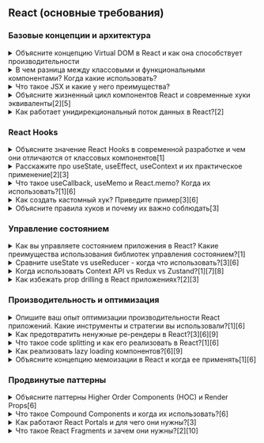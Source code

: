 ## React (основные требования)

### Базовые концепции и архитектура

<details>
<summary>Объясните концепцию Virtual DOM в React и как она способствует производительности</summary>

# Объясните концепцию Virtual DOM в React и как она способствует производительности

Отличный вопрос! Давайте разберем концепцию Virtual DOM подробно, поскольку это одна из ключевых особенностей React.

## Что такое Virtual DOM?

**Virtual DOM (виртуальный DOM)** — это легковесное представление реального DOM в памяти JavaScript. Это **JavaScript-объект**, который содержит структуру и свойства элементов интерфейса, но не может напрямую манипулировать элементами на экране[1][2].

```javascript
// Пример Virtual DOM объекта
{
  type: 'div',
  props: {
    id: 'container',
    className: 'main-content'
  },
  children: [
    {
      type: 'h1',
      props: { className: 'title' },
      children: ['Hello World']
    },
    {
      type: 'button',
      props: { onClick: handleClick },
      children: ['Click me']
    }
  ]
}
```

## Как работает Virtual DOM?

### Процесс работы состоит из трех фаз:

**1. Render Phase (Фаза рендеринга)**

- React создает новое представление Virtual DOM при изменении состояния компонента
- Вызывается метод `render()` для генерации нового дерева Virtual DOM[3]

**2. Diffing Algorithm (Алгоритм сравнения)**

- React сравнивает новое Virtual DOM дерево с предыдущим снимком
- Определяются минимальные изменения, необходимые для обновления[4][5]

**3. Commit Phase (Фаза применения)**

- Применяются только необходимые изменения к реальному DOM
- Обновления группируются (batching) для оптимизации производительности[3]

## Как Virtual DOM улучшает производительность?

### 1. **Минимизация операций с реальным DOM**

Реальный DOM содержит сотни свойств для каждого элемента (align, title, lang, translate, dir, hidden, accessKey и т.д.)[6]. Virtual DOM — это простой JavaScript объект, манипуляции с которым значительно быстрее[7].

### 2. **Batch Updates (Групповые обновления)**

React собирает множественные изменения состояния в одну операцию обновления, избегая ненужных перерендеров[8][9].

### 3. **Эффективный алгоритм сравнения**

React использует эвристический O(n) алгоритм вместо стандартного O(n³), основанный на двух допущениях[9]:

- Элементы разных типов создают разные деревья
- Разработчик может указать стабильные элементы через `key` prop

### 4. **Избежание полной перерисовки**

Вместо обновления всего DOM дерева, React обновляет только измененные узлы[1][2].

## Процесс Reconciliation (Согласования)

**Reconciliation** — это процесс, который React использует для определения изменений между Virtual DOM деревьями[10]:

```javascript
// Было
<div>
  <Counter value={1} />
</div>

// Стало
<div>
  <Counter value={2} />
</div>

// React обновит только prop 'value', сохранив компонент
```

### Правила сравнения:

1. **Разные типы элементов** → полная замена поддерева[11]
2. **Одинаковые типы** → обновление только измененных атрибутов[4]
3. **Списки элементов** → использование `key` для оптимального сопоставления[11]

## Практический пример

```javascript
function UserList({ users }) {
  return (
    <ul>
      {users.map((user) => (
        <li key={user.id}>{user.name}</li>
      ))}
    </ul>
  );
}

// При добавлении нового пользователя:
// Virtual DOM: создается новое дерево с дополнительным <li>
// Diffing: React определяет, что добавлен один элемент
// Real DOM: добавляется только новый <li>, остальные не трогаются
```

## Важные особенности

### React Fiber Architecture

Современный React использует **Fiber** — усовершенствованную архитектуру, которая[1]:

- Разбивает работу на небольшие управляемые части
- Позволяет приостанавливать и возобновлять задачи
- Приоритизирует важные обновления (клики, анимации)

### Ограничения оптимизации

Важно понимать, что Virtual DOM не всегда быстрее прямых манипуляций с DOM. При грамотном ванильном JavaScript можно достичь лучшей производительности[8]. Основная ценность Virtual DOM — в **упрощении разработки** сложных приложений.

## Ключевые выводы для собеседования:

1. **Virtual DOM** — это концепция оптимизации, а не волшебная пуля
2. Производительность достигается через **минимизацию операций с реальным DOM**
3. **Алгоритм reconciliation** — ключ к эффективности React
4. Понимание принципов работы помогает писать более оптимизированные компоненты
5. `key` prop критически важен для производительности списков

</details>

<details>
  <summary>В чем разница между классовыми и функциональными компонентами? Когда какие использовать?</summary>

Отличный вопрос! Это одна из ключевых тем для понимания эволюции React. Давайте разберем подробно.

## Основные различия

### **Классовые компоненты**

```javascript
class UserProfile extends React.Component {
  constructor(props) {
    super(props);
    this.state = {
      user: null,
      loading: true,
    };
  }

  componentDidMount() {
    this.fetchUser();
  }

  componentDidUpdate(prevProps) {
    if (prevProps.userId !== this.props.userId) {
      this.fetchUser();
    }
  }

  fetchUser = async () => {
    this.setState({ loading: true });
    const user = await api.getUser(this.props.userId);
    this.setState({ user, loading: false });
  };

  render() {
    const { user, loading } = this.state;

    if (loading) return <div>Loading...</div>;

    return (
      <div>
        <h1>{user.name}</h1>
        <p>{user.email}</p>
      </div>
    );
  }
}
```

### **Функциональные компоненты с хуками**

```javascript
function UserProfile({ userId }) {
  const [user, setUser] = useState(null);
  const [loading, setLoading] = useState(true);

  const fetchUser = useCallback(async () => {
    setLoading(true);
    const userData = await api.getUser(userId);
    setUser(userData);
    setLoading(false);
  }, [userId]);

  useEffect(() => {
    fetchUser();
  }, [fetchUser]);

  if (loading) return <div>Loading...</div>;

  return (
    <div>
      <h1>{user.name}</h1>
      <p>{user.email}</p>
    </div>
  );
}
```

## Ключевые различия

### **1. Синтаксис и читаемость**

**Функциональные компоненты:**[1][2]

- Более простой и лаконичный синтаксис
- Меньше boilerplate кода
- Нет необходимости в `this` контексте
- Более функциональный подход к программированию

**Классовые компоненты:**[1]

- Более многословный синтаксис
- Необходимость в конструкторе и методах lifecycle
- Работа с `this` контекстом может вызывать путаницу

### **2. Управление состоянием**

**Функциональные:** `useState` хук[3]

```javascript
const [count, setCount] = useState(0);
const [user, setUser] = useState(null);
```

**Классовые:** `this.state` и `this.setState`[1]

```javascript
this.state = { count: 0, user: null };
this.setState({ count: this.state.count + 1 });
```

### **3. Lifecycle методы**

**Функциональные:** `useEffect` хук[2]

```javascript
// componentDidMount + componentDidUpdate
useEffect(() => {
  fetchData();
}, [dependency]);

// componentWillUnmount
useEffect(() => {
  return () => {
    cleanup();
  };
}, []);
```

**Классовые:** Отдельные методы[1]

```javascript
componentDidMount() { /* логика */ }
componentDidUpdate(prevProps) { /* логика */ }
componentWillUnmount() { /* очистка */ }
```

## Преимущества функциональных компонентов

### **1. Производительность**[2][3]

- Более легковесные по сравнению с классами
- Лучшая оптимизация со стороны React
- Встроенные возможности мемоизации (`useMemo`, `useCallback`)

### **2. Переиспользование логики**[2][4]

```javascript
// Кастомный хук для переиспользования логики
function useApi(endpoint) {
  const [data, setData] = useState(null);
  const [loading, setLoading] = useState(true);

  useEffect(() => {
    fetch(endpoint)
      .then((res) => res.json())
      .then((data) => {
        setData(data);
        setLoading(false);
      });
  }, [endpoint]);

  return { data, loading };
}

// Использование в разных компонентах
function UserList() {
  const { users, loading } = useApi("/api/users");
  // ...
}

function PostList() {
  const { posts, loading } = useApi("/api/posts");
  // ...
}
```

### **3. Упрощенное тестирование**[2][3]

- Функции легче тестировать, чем классы
- Меньше моков и сложной настройки
- Кастомные хуки можно тестировать изолированно

### **4. Лучшая совместимость с TypeScript**[5]

```typescript
interface UserProfileProps {
  userId: string;
  onUserLoad?: (user: User) => void;
}

const UserProfile: React.FC<UserProfileProps> = ({ userId, onUserLoad }) => {
  // TypeScript автоматически выводит типы для useState
  const [user, setUser] = useState<User | null>(null);
  // ...
};
```

## Когда использовать классовые компоненты

### **1. Error Boundaries** (пока единственный случай)[6][7]

```javascript
class ErrorBoundary extends React.Component {
  constructor(props) {
    super(props);
    this.state = { hasError: false };
  }

  static getDerivedStateFromError(error) {
    return { hasError: true };
  }

  componentDidCatch(error, errorInfo) {
    console.log("Error caught:", error, errorInfo);
  }

  render() {
    if (this.state.hasError) {
      return <h1>Something went wrong.</h1>;
    }
    return this.props.children;
  }
}
```

### **2. Legacy кодовые базы**[5][8]

- При работе с существующими проектами
- Постепенная миграция может быть более практичной
- Нет необходимости переписывать работающий код

## Современные рекомендации (2025)

### **React команда официально рекомендует:**[9][8]

1. **Использовать функциональные компоненты** для всех новых проектов
2. **Хуки заменяют** большинство возможностей классовых компонентов
3. **Классовые компоненты не deprecated**, но не развиваются активно

### **В индустрии:**[10][11]

- 95%+ новых React проектов используют функциональные компоненты
- Большинство библиотек и туториалов фокусируются на хуках
- Компании предпочитают функциональный подход при найме

## Практические советы для собеседования

### **Что говорить:**

1. **"Предпочитаю функциональные компоненты"** с обоснованием
2. **Понимаю оба подхода** и могу работать с legacy кодом
3. **Знаю когда использовать классы** (Error Boundaries)
4. **Понимаю эволюцию React** и причины появления хуков

### **Пример хорошего ответа:**

> "В современной разработке я использую функциональные компоненты с хуками, так как они обеспечивают более чистый код, лучшую переиспользуемость логики через кастомные хуки и упрощают тестирование. Однако я понимаю классовые компоненты и могу с ними работать в legacy проектах. Классы все еще необходимы для Error Boundaries, но в остальном хуки покрывают все потребности современной разработки."

## Заключение

**Функциональные компоненты с хуками** — стандарт современной React разработки. Они проще, производительнее и более функциональны. **Классовые компоненты** остаются актуальными только для Error Boundaries и работы с legacy кодом[7][8].

</details>
<details>
  <summary>Что такое JSX и какие у него преимущества?</summary>

Отличный фундаментальный вопрос! JSX — одна из ключевых особенностей React, поэтому важно понимать его глубоко.

## Что такое JSX?

**JSX (JavaScript XML)** — это синтаксическое расширение JavaScript, которое позволяет писать HTML-подобный код прямо внутри JavaScript файлов[1][2]. JSX не является ни JavaScript, ни HTML — это специальный синтаксис, который **транспилируется** в обычный JavaScript.

### Простой пример:

```javascript
// JSX
const element = <h1>Hello, World!</h1>;

// Транспилируется в:
const element = React.createElement("h1", null, "Hello, World!");
```

## Как работает JSX?

### Процесс трансформации:

**1. Написание JSX**[1]

```javascript
const greeting = (
  <div className="container">
    <h1>Welcome, {userName}!</h1>
    <p>Today is {new Date().toLocaleDateString()}</p>
  </div>
);
```

**2. Транспиляция через Babel**[3]

```javascript
const greeting = React.createElement(
  "div",
  { className: "container" },
  React.createElement("h1", null, "Welcome, ", userName, "!"),
  React.createElement("p", null, "Today is ", new Date().toLocaleDateString())
);
```

**3. Создание Virtual DOM элементов**[1]
React использует эти `createElement` вызовы для построения Virtual DOM дерева.

## Основные преимущества JSX

### **1. Читаемость и интуитивность**[4][5]

**JSX:**

```javascript
function UserCard({ user }) {
  return (
    <div className="user-card">
      <img src={user.avatar} alt={user.name} />
      <h2>{user.name}</h2>
      <p>{user.email}</p>
    </div>
  );
}
```

**Без JSX:**

```javascript
function UserCard({ user }) {
  return React.createElement(
    "div",
    { className: "user-card" },
    React.createElement("img", { src: user.avatar, alt: user.name }),
    React.createElement("h2", null, user.name),
    React.createElement("p", null, user.email)
  );
}
```

### **2. Встроенная безопасность**[6][5]

JSX **автоматически экранирует** значения, защищая от XSS атак:

```javascript
const userInput = "<script>alert('hack')</script>";
const element = <div>{userInput}</div>; // Безопасно! Выведется как текст
```

### **3. Лучшие сообщения об ошибках**[4][6]

React предоставляет более точные и понятные ошибки при использовании JSX, что упрощает отладку.

### **4. Интеграция с JavaScript выражениями**[1][3]

```javascript
function TodoList({ todos, filter }) {
  return (
    <ul>
      {todos
        .filter(
          (todo) =>
            filter === "all" || todo.completed === (filter === "completed")
        )
        .map((todo) => (
          <li key={todo.id} className={todo.completed ? "completed" : ""}>
            {todo.text}
          </li>
        ))}
    </ul>
  );
}
```

### **5. Поддержка компонентной архитектуры**[7][8]

JSX естественно интегрируется с компонентным подходом React:

```javascript
function App() {
  return (
    <div>
      <Header />
      <Navigation />
      <MainContent>
        <Sidebar />
        <ArticleList />
      </MainContent>
      <Footer />
    </div>
  );
}
```

## Ключевые особенности JSX

### **1. Динамический контент через `{}`**[1][3]

```javascript
const name = "Alice";
const element = <h1>Hello, {name}!</h1>;
```

### **2. Атрибуты в camelCase**[3][5]

```javascript
// HTML: class, for, tabindex
// JSX: className, htmlFor, tabIndex
const input = <input className="form-field" tabIndex={1} />;
```

### **3. Самозакрывающиеся теги**[3]

```javascript
const image = <img src="photo.jpg" alt="Description" />;
const lineBreak = <br />;
```

### **4. Условный рендеринг**[3]

```javascript
const element = isLoggedIn ? (
  <WelcomeMessage user={currentUser} />
) : (
  <LoginForm />
);
```

### **5. Фрагменты**[3]

```javascript
// React.Fragment или короткий синтаксис <>
return (
  <>
    <h1>Title</h1>
    <p>Description</p>
  </>
);
```

## Современные возможности JSX

### **TypeScript интеграция**[9]

```typescript
interface Props {
  title: string;
  children: React.ReactNode;
}

const Modal: React.FC<Props> = ({ title, children }) => (
  <div className="modal">
    <h2>{title}</h2>
    {children}
  </div>
);
```

### **Inline стили как объекты**[3]

```javascript
const styles = {
  color: "blue",
  fontSize: "18px",
  fontWeight: "bold",
};

const element = <h1 style={styles}>Styled heading</h1>;
```

## Является ли JSX обязательным?

**Нет!** JSX не обязателен для React[7][5], но **настоятельно рекомендуется** потому что:

- Упрощает разработку сложных интерфейсов
- Улучшает читаемость кода
- Обеспечивает лучший developer experience
- Стал индустриальным стандартом

## Производительность

JSX **не влияет на runtime производительность**[10] — он полностью транспилируется на этапе сборки. Финальный JavaScript код работает так же быстро, как если бы вы писали `React.createElement` вручную.

## Практические советы для собеседования

### **Что подчеркнуть:**

1. **JSX — это синтаксический сахар** над `React.createElement`
2. **Безопасность по умолчанию** — автоматическое экранирование
3. **Лучший DX** (developer experience) — читаемость и отладка
4. **Интеграция с инструментами** — TypeScript, ESLint, Prettier
5. **Не обязателен**, но стал стандартом индустрии

### **Хороший ответ на собеседовании:**

> "JSX — это синтаксическое расширение JavaScript, которое позволяет писать HTML-подобную разметку прямо в JavaScript коде. Основные преимущества: улучшенная читаемость, встроенная защита от XSS, лучшие сообщения об ошибках и естественная интеграция с компонентной архитектурой React. JSX транспилируется в React.createElement вызовы, поэтому не влияет на производительность runtime. Хотя он не обязателен, JSX стал индустриальным стандартом благодаря значительному улучшению developer experience."

</details>
<details>
  <summary>Объясните жизненный цикл компонентов React и современные хуки эквиваленты[2][5]</summary>
</details>
<details>
  <summary>Как работает унидирекциональный поток данных в React?[2]</summary>
</details>

### React Hooks

<details>
  <summary>Объясните значение React Hooks в современной разработке и чем они отличаются от классовых компонентов[1]</summary>
</details>
<details>
  <summary>Расскажите про useState, useEffect, useContext и их практическое применение[2][3]</summary>
</details>
<details>
  <summary>Что такое useCallback, useMemo и React.memo? Когда их использовать?[1][6]</summary>
</details>
<details>
  <summary>Как создать кастомный хук? Приведите пример[3][6]</summary>
</details>
<details>
  <summary>Объясните правила хуков и почему их важно соблюдать[3]</summary>
</details>

### Управление состоянием

<details>
  <summary>Как вы управляете состоянием приложения в React? Какие преимущества использования библиотек управления состоянием?[1]</summary>
</details>
<details>
  <summary>Сравните useState vs useReducer - когда что использовать?[3][6]</summary>
</details>
<details>
  <summary>Когда использовать Context API vs Redux vs Zustand?[1][7][8]</summary>
</details>
<details>
  <summary>Как избежать prop drilling в React приложениях?[2][3]</summary>
</details>

### Производительность и оптимизация

<details>
  <summary>Опишите ваш опыт оптимизации производительности React приложений. Какие инструменты и стратегии вы использовали?[1][6]</summary>
</details>
<details>
  <summary>Как предотвратить ненужные ре-рендеры в React?[3][6][9]</summary>
</details>
<details>
  <summary>Что такое code splitting и как его реализовать в React?[1][6]</summary>
</details>
<details>
  <summary>Как реализовать lazy loading компонентов?[6][9]</summary>
</details>
<details>
  <summary>Объясните концепцию мемоизации в React и когда ее применять[1][6]</summary>
</details>

### Продвинутые паттерны

<details>
  <summary>Объясните паттерны Higher Order Components (HOC) и Render Props[6]</summary>
</details>
<details>
  <summary>Что такое Compound Components и когда их использовать?[6]</summary>
</details>
<details>
  <summary>Как работают React Portals и для чего они нужны?[3]</summary>
</details>
<details>
  <summary>Что такое React Fragments и зачем они нужны?[2][10]</summary>
</details>
